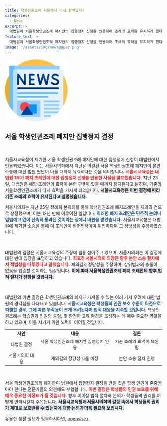 ```yaml
---
title: 학생인권조례 서울에서 다시 살아났다!
categories:
  - News
excerpt: >
  대법원이 서울학생인권조례 폐지안의 집행정지 신청을 인용하며 조례의 효력을 유지하게 했다. 서울시교육청은 법원 판결 이전까지 학생 인권 보호의 헌법적 가치가 재확인되었다고 밝혔으며, 폐지에 반발한 시의회의 대응이 주목받고 있다.
feature_text: >
  대법원이 서울학생인권조례 폐지안의 집행정지 신청을 인용하며 조례의 효력을 유지하게 했다. 서울시교육청은 법원 판결 이전까지 학생 인권 보호의 헌법적 가치가 재확인되었다고 밝혔으며, 폐지에 반발한 시의회의 대응이 주목받고 있다.
image: '/assets/img/newspaper.png'
---
```


<p><img src="/assets/img/newspaper.png" alt="kimp 속보" /></p>

<h2 data-ke-size="size26">서울 학생인권조례 폐지안 집행정지 결정</h2>

<p data-ke-size="size16">&nbsp;</p>

<p>서울시교육청이 제기한 서울 학생인권조례 폐지안에 대한 집행정지 신청이 대법원에서 인용되었습니다. 이는 서울시의회에서 지난달 의결된 서울 학생인권조례 폐지안이 본안 소송에 대한 법원 판단이 나올 때까지 유효하다는 것을 의미합니다. <b><span style="color: #ee2323;">서울시교육청은 대법원 1부가 폐지 조례안에 대한 집행정지 신청을 인용한 사실을 발표했습니다.</span></b> 지난 23일, 대법원은 해당 조례안의 효력이 본안 판결이 있을 때까지 정지된다고 밝히며, 기존의 서울학생인권조례가 다시 효력을 가지게 되었습니다. <b><span style="background-color: #21538527;">서울시교육청은 이번 결정에 따라 기존 조례의 효력이 유지된다고 설명했습니다.</span></b></p>

<p>서울시의회는 지난 25일 정례회 본회의를 통해 학생인권조례 폐지조례안을 재의의 건으로 상정했으며, 이는 12년 만에 이루어진 일입니다. <b><span style="color: #1a5490;">이러한 폐지 조례안은 민주적 논의나 입법예고 없이 신속히 통과된 것이라는 점에서 비판을 받았습니다.</span></b> 서울시교육청은 대법원에 제기한 소송을 통해 이 조례안이 반헌법적이며 위법하다며 그 정당성을 주장하였습니다.</p>

<p data-ke-size="size16">&nbsp;</p>

<p>대법원의 결정은 서울시교육청의 주장에 힘을 실어주고 있으며, 서울시의회는 이 결정에 대한 반대 입장을 표명하고 있습니다. <b><span style="color: #ee2323;">최호정 서울시의회 의장은 향후 본안 소송 절차에서 적법성을 다투겠다고 말했습니다.</span></b> 재의결의 정당성을 주장하며, 상위법과의 충돌이 없음을 입증할 것이라는 입장입니다. <b><span style="background-color: #21538527;">이에 따라 서울학생인권조례 폐지 조례안의 향후 법적 절차가 진행될 것입니다.</span></b></p>

<p data-ke-size="size16">&nbsp;</p>

<p>대법원의 이번 결정은 학생인권조례의 폐지가 가져올 수 있는 여러 가지 우려에 대한 법원의 경각심을 나타내고 있습니다. <b><span style="color: #1a5490;">서울시교육청은 학생들의 인권 보호 수준이 이전으로 퇴행할 경우, 그에 따른 부작용이 크게 우려된다며 법적 대응을 지속할 것입니다.</span></b> 학생인권조례는 학습권과 인권의 균형, 및 안전한 교육 환경을 조성하는 데 매우 중요한 역할을 하고 있으며, 이를 지키기 위한 노력이 이어질 것입니다. </p>

<table style="width: 100%; border-collapse: collapse;">
<tr>
<td style="text-align: center; height: 17px;"><b>사안</b></td>
<td style="text-align: center; height: 17px;"><b>내용</b></td>
<td style="text-align: center; height: 17px;"><b>결론</b></td>
</tr>
<tr>
<td style="text-align: center; height: 17px;">대법원 결정</td>
<td style="text-align: center; height: 17px;">서울 학생인권조례 폐지안 집행정지 인용</td>
<td style="text-align: center; height: 17px;">기존 조례의 효력이 복원됨</td>
</tr>
<tr>
<td style="text-align: center; height: 17px;">서울시의회 대응</td>
<td style="text-align: center; height: 17px;">재의결의 정당성 다툼 예정</td>
<td style="text-align: center; height: 17px;">본안 소송 절차 진행</td>
</tr>
</table>

<p data-ke-size="size16">&nbsp;</p>

<p>서울 학생인권조례의 폐지안이 법원에서 집행정지 결정을 받은 것은 학생 인권이 존중받아야 한다는 전문가들의 의견에도 부합합니다. <b><span style="color: #ee2323;">이번 결정은 학생들의 인권 보호를 위해 매우 중요한 이정표가 될 것입니다.</span></b> 향후 이어질 법적 절차와 논의가 학생들의 권리를 어떻게 변화시킬지 주목됩니다. <b><span style="background-color: #21538527;">서울시교육청과 서울시의회의 갈등 속에서 학생들의 권리가 제대로 보호받을 수 있는지에 대한 논의가 더욱 필요해 보입니다.</span></b></p>
유용한 생활 정보가 필요하시다면, <a href="https://opensis.kr" rel="dofollow">opensis.kr</a>


